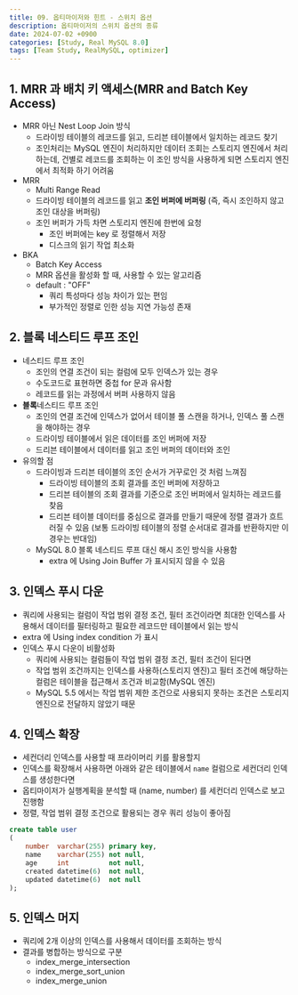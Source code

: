 ```yaml
---
title: 09. 옵티마이저와 힌트 - 스위치 옵션
description: 옵티마이저의 스위치 옵션의 종류
date: 2024-07-02 +0900
categories: [Study, Real MySQL 8.0]
tags: [Team Study, RealMySQL, optimizer]
---
```


## <b> 1. MRR 과 배치 키 액세스(MRR and Batch Key Access) </b>
- MRR 아닌 Nest Loop Join 방식
  - 드라이빙 테이블의 레코드를 읽고, 드리븐 테이블에서 일치하는 레코드 찾기
  - 조인처리는 MySQL 엔진이 처리하지만 데이터 조회는 스토리지 엔진에서 처리하는데, 건별로 레코드를 조회하는 이 조인 방식을 사용하게 되면 스토리지 엔진에서 최적화 하기 어려움
- MRR
  - Multi Range Read
  - 드라이빙 테이블의 레코드를 읽고 <b>조인 버퍼에 버퍼링</b> (즉, 즉시 조인하지 않고 조인 대상을 버퍼링)
  - 조인 버퍼가 가득 차면 스토리지 엔진에 한번에 요청
    - 조인 버퍼에는 key 로 정렬해서 저장
    - 디스크의 읽기 작업 최소화
- BKA
  - Batch Key Access
  - MRR 옵션을 활성화 할 때, 사용할 수 있는 알고리즘
  - default : "OFF"
    - 쿼리 특성마다 성능 차이가 있는 편임
    - 부가적인 정렬로 인한 성능 지연 가능성 존재

## <b> 2. 블록 네스티드 루프 조인 </b>
- 네스티드 루프 조인 
  - 조인의 연결 조건이 되는 컬럼에 모두 인덱스가 있는 경우
  - 수도코드로 표현하면 중첩 for 문과 유사함
  - 레코드를 읽는 과정에서 버퍼 사용하지 않음
- <b>블록</b>네스티드 루프 조인
  - 조인의 연결 조건에 인덱스가 없어서 테이블 풀 스캔을 하거나, 인덱스 풀 스캔을 해야하는 경우
  - 드라이빙 테이블에서 읽은 데이터를 조인 버퍼에 저장
  - 드리븐 테이블에서 데이터를 읽고 조인 버퍼의 데이터와 조인
- 유의할 점
  - 드라이빙과 드리븐 테이블의 조인 순서가 거꾸로인 것 처럼 느껴짐
    - 드라이빙 테이블의 조회 결과를 조인 버퍼에 저장하고
    - 드리븐 테이블의 조회 결과를 기준으로 조인 버퍼에서 일치하는 레코드를 찾음
    - 드리븐 테이블 데이터를 중심으로 결과를 만들기 때문에 정렬 결과가 흐트러질 수 있음 (보통 드라이빙 테이블의 정렬 순서대로 결과를 반환하지만 이 경우는 반대임)
  - MySQL 8.0 블록 네스티드 루프 대신 해시 조인 방식을 사용함
    - extra 에 Using Join Buffer 가 표시되지 않을 수 있음

## <b>3. 인덱스 푸시 다운</b>
- 쿼리에 사용되는 컬럼이 작업 범위 결정 조건, 필터 조건이라면 최대한 인덱스를 사용해서 데이터를 필터링하고 필요한 레코드만 테이블에서 읽는 방식
- extra 에 Using index condition 가 표시
- 인덱스 푸시 다운이 비활성화
  - 쿼리에 사용되는 컬럼들이 작업 범위 결정 조건, 필터 조건이 된다면
  - 작업 범위 조건까지는 인덱스를 사용하(스토리지 엔진)고 필터 조건에 해당하는 컬럼은 테이블을 접근해서 조건과 비교함(MySQL 엔진)
  - MySQL 5.5 에서는 작업 범위 제한 조건으로 사용되지 못하는 조건은 스토리지 엔진으로 전달하지 않았기 때문
  
## <b>4. 인덱스 확장</b>
- 세컨더리 인덱스를 사용할 때 프라이머리 키를 활용할지
- 인덱스를 확장해서 사용하면 아래와 같은 테이블에서 `name` 컬럼으로 세컨더리 인덱스를 생성한다면
- 옵티마이저가 실행계획을 분석할 때 (name, number) 를 세컨더리 인덱스로 보고 진행함
- 정렬, 작업 범위 결정 조건으로 활용되는 경우 쿼리 성능이 좋아짐
```sql
create table user
(
    number  varchar(255) primary key,
    name    varchar(255) not null,
    age     int          not null,
    created datetime(6)  not null,
    updated datetime(6)  not null
);
```

## <b>5. 인덱스 머지</b>
- 쿼리에 2개 이상의 인덱스를 사용해서 데이터를 조회하는 방식
- 결과를 병합하는 방식으로 구분
  - index_merge_intersection
  - index_merge_sort_union
  - index_merge_union
